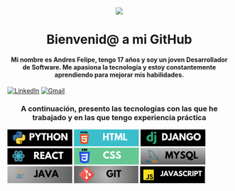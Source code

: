 <div align="center">
  <img src="https://media2.giphy.com/media/v1.Y2lkPTc5MGI3NjExN2J0OXlhemt5amRneXhrenR4c2l6ZnNlNzV2cDl0NTQ0enBjMDhvOCZlcD12MV9pbnRlcm5hbF9naWZfYnlfaWQmY3Q9Zw/qgQUggAC3Pfv687qPC/giphy.webp" width="150" style="vertical-align: middle;"/>
  <h1>Bienvenid@ a mi GitHub</h1>
</div>


<h4 align="center">Mi nombre es Andres Felipe, tengo 17 años y soy un joven Desarrollador de Software. Me apasiona la tecnología y estoy constantemente aprendiendo para mejorar mis habilidades.</h4>

[![LinkedIn](https://img.shields.io/badge/linkedin-%230077B5.svg?style=for-the-badge&logo=linkedin&logoColor=white)](https://www.linkedin.com/in/felipe-malaver-0b6561332/) [![Gmail](https://img.shields.io/badge/Gmail-D14836?style=for-the-badge&logo=gmail&logoColor=white)](mailto:becerrafelipe8b@gmail.com)


<h3><center>A continuación, presento las tecnologías con las que he trabajado y en las que tengo experiencia práctica </center></h3>

<!--![Python](https://img.shields.io/badge/python-3670A0?style=for-the-badge&logo=python&logoColor=ffdd54) ![HTML5](https://img.shields.io/badge/html5-%23E34F26.svg?style=for-the-badge&logo=html5&logoColor=white) ![CSS3](https://img.shields.io/badge/css3-%231572B6.svg?style=for-the-badge&logo=css3&logoColor=white) ![React](https://img.shields.io/badge/react-%2320232a.svg?style=for-the-badge&logo=react&logoColor=%2361DAFB) ![Django](https://img.shields.io/badge/django-%23092E20.svg?style=for-the-badge&logo=django&logoColor=white) ![MySQL](https://img.shields.io/badge/mysql-4479A1.svg?style=for-the-badge&logo=mysql&logoColor=white) ![MariaDB](https://img.shields.io/badge/MariaDB-003545?style=for-the-badge&logo=mariadb&logoColor=white) ![JavaScript](https://img.shields.io/badge/javascript-%23323330.svg?style=for-the-badge&logo=javascript&logoColor=%23F7DF1E) ![Java](https://img.shields.io/badge/java-%23ED8B00.svg?style=for-the-badge&logo=openjdk&logoColor=white) ![Git](https://img.shields.io/badge/git-%23F05033.svg?style=for-the-badge&logo=git&logoColor=white)-->


![Badge 1](imgs/img1.png) ![Badge 2](imgs/img2.png) ![Badge 3](imgs/img3.png) ![Badge 4](imgs/img4.png) ![Badge 5](imgs/img5.png) ![Badge 6](imgs/img6.png) ![Badge 7](imgs/img7.png) ![Badge 8](imgs/img8.png) ![Badge 9](imgs/img9.png)





